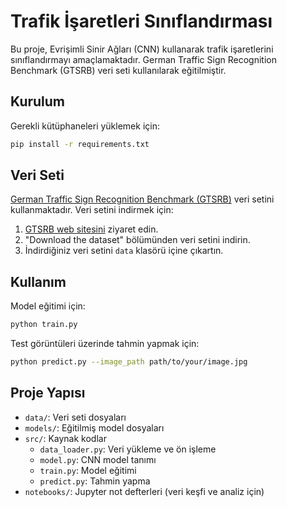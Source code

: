 # Trafik İşaretleri Sınıflandırması

Bu proje, Evrişimli Sinir Ağları (CNN) kullanarak trafik işaretlerini sınıflandırmayı amaçlamaktadır. German Traffic Sign Recognition Benchmark (GTSRB) veri seti kullanılarak eğitilmiştir.

## Kurulum

Gerekli kütüphaneleri yüklemek için:

```bash
pip install -r requirements.txt
```

## Veri Seti

[German Traffic Sign Recognition Benchmark (GTSRB)](https://benchmark.ini.rub.de/gtsrb_news.html) veri setini kullanmaktadır. Veri setini indirmek için:

1. [GTSRB web sitesini](https://benchmark.ini.rub.de/gtsrb_dataset.html) ziyaret edin.
2. "Download the dataset" bölümünden veri setini indirin.
3. İndirdiğiniz veri setini `data` klasörü içine çıkartın.

## Kullanım

Model eğitimi için:

```bash
python train.py
```

Test görüntüleri üzerinde tahmin yapmak için:

```bash
python predict.py --image_path path/to/your/image.jpg
```

## Proje Yapısı

- `data/`: Veri seti dosyaları
- `models/`: Eğitilmiş model dosyaları
- `src/`: Kaynak kodlar
  - `data_loader.py`: Veri yükleme ve ön işleme 
  - `model.py`: CNN model tanımı
  - `train.py`: Model eğitimi
  - `predict.py`: Tahmin yapma
- `notebooks/`: Jupyter not defterleri (veri keşfi ve analiz için) 